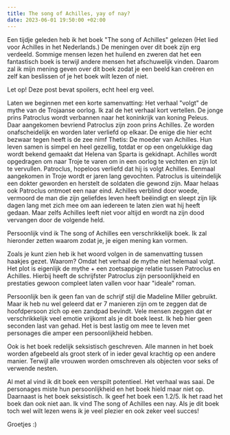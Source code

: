 ```yaml
---
title: The song of Achilles, yay of nay?
date: 2023-06-01 19:50:00 +02:00
---
```


Een tijdje geleden heb ik het boek "The song of Achilles" gelezen (Het lied voor Achilles in het Nederlands.) De meningen over dit boek zijn erg verdeeld. Sommige mensen lezen het huilend en zweren dat het een fantastisch boek is terwijl andere mensen het afschuwelijk vinden. Daarom zal ik mijn mening geven over dit boek zodat je een beeld kan creëren en zelf kan beslissen of je het boek wilt lezen of niet. 

Let op! Deze post bevat spoilers, echt heel erg veel. 

Laten we beginnen met een korte samenvatting: 
Het verhaal "volgt" de mythe van de Trojaanse oorlog. Ik zal de het verhaal kort vertellen. De jonge prins Patroclus wordt verbannen naar het koninkrijk van koning Peleus. Daar aangekomen bevriend Patroclus zijn zoon prins Achilles. Ze worden onafscheidelijk en worden later verliefd op elkaar. De enige die hier echt bezwaar tegen heeft is de zee nimf Thetis: De moeder van Achilles. Hun leven samen is simpel en heel gezellig, totdat er op een ongelukkige dag wordt bekend gemaakt dat Helena van Sparta is gekidnapt. Achilles wordt opgedragen om naar Troje te varen om in een oorlog te vechten en zijn lot te vervullen. Patroclus, hopeloos verliefd dat hij is volgt Achilles. Eenmaal aangekomen in Troje wordt er jaren lang gevochten. Patroclus is uiteindelijk een dokter geworden en herstelt de soldaten die gewond zijn. Maar helaas ook Patroclus ontmoet een naar eind. Achilles verblind door woede, vermoord de man die zijn geliefdes leven heeft beëindigt en sleept zijn lijk dagen lang met zich mee om aan iedereen te laten zien wat hij heeft gedaan. Maar zelfs Achilles leeft niet voor altijd en wordt na zijn dood vervangen door de volgende held.

Persoonlijk vind ik The song of Achilles een verschrikkelijk boek. Ik zal hieronder zetten waarom zodat je, je eigen mening kan vormen.

Zoals je kunt zien heb ik het woord volgen in de samenvatting tussen haakjes gezet. Waarom? Omdat het verhaal de mythe niet helemaal volgt. Het plot is eigenlijk de mythe + een zoetsappige relatie tussen Patroclus en Achilles. Hierbij heeft de schrijfster Patroclus zijn persoonlijkheid en prestaties gewoon compleet laten vallen voor haar "ideale" roman. 

Persoonlijk ben ik geen fan van de schrijf stijl die Madeline Miller gebruikt. Maar ik heb nu wel geleerd dat er 7 manieren zijn om te zeggen dat de hoofdpersoon zich op een zandpad bevindt. Vele mensen zeggen dat er verschrikkelijk veel emotie vrijkomt als je dit boek leest. Ik heb hier geen seconden last van gehad. Het is best lastig om mee te leven met personages die amper een persoonlijkheid hebben. 

Ook is het boek redelijk seksistisch geschreven. Alle mannen in het boek worden afgebeeld als groot sterk of in ieder geval krachtig op een andere manier. Terwijl alle vrouwen worden omschreven als objecten voor seks of verwende nesten. 

Al met al vind ik dit boek een verspilt potentieel. Het verhaal was saai. De personages miste hun persoonlijkheid en het boek hield maar niet op. Daarnaast is het boek seksistisch. Ik geef het boek een 1.2/5. Ik het raad het boek dan ook niet aan. Ik vind The song of Achilles een nay. Als je dit boek toch wel wilt lezen wens ik je veel plezier en ook zeker veel succes! 

Groetjes :) 